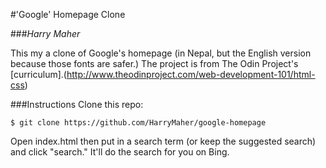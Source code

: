 #'Google' Homepage Clone

###*Harry Maher*

This my a clone of Google's homepage (in Nepal, but the English version because those fonts are safer.) The project is from The Odin Project's [curriculum].(http://www.theodinproject.com/web-development-101/html-css)

###Instructions
Clone this repo:
```
$ git clone https://github.com/HarryMaher/google-homepage
```
Open index.html then put in a search term (or keep the suggested search) and click "search." It'll do the search for you on Bing.


